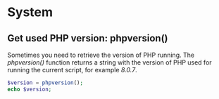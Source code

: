 # System

## Get used PHP version: phpversion()
Sometimes you need to retrieve the version of PHP running.
The _phpversion()_ function returns a string with the version of PHP used for running the current script, for example _8.0.7_.

```php
$version = phpversion();
echo $version;
```

